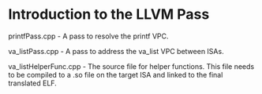#  Introduction to the LLVM Pass

printfPass.cpp - A pass to resolve the printf VPC.

va_listPass.cpp - A pass to address the va_list VPC between ISAs.

va_listHelperFunc.cpp - The source file for helper functions. This file needs to be compiled to a .so file on the target ISA and linked to the final translated ELF.